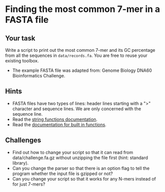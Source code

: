 # Finding the most common 7-mer in a FASTA file

## Your task

Write a script to print out the most common 7-mer and its GC percentage from all the sequences in `data/records.fa`. You are free to reuse your existing toolbox.

- The example FASTA file was adapted from: Genome Biology DNA60 Bioinformatics Challenge.

## Hints

- FASTA files have two types of lines: header lines starting with a ">" character and sequence lines. We are only concerned with the sequence line.
- Read the [string functions documentation](https://docs.python.org/3.7/library/string.html).
- Read the [documentation for built in functions](https://docs.python.org/3.7/library/functions.html).

## Challenges

- Find out how to change your script so that it can read from data/challenge.fa.gz without unzipping the file first (hint: standard library).
- Can you change the parser so that there is an option flag to tell the program whether the input file is gzipped or not?
- Can you change your script so that it works for any N-mers instead of for just 7-mers?
